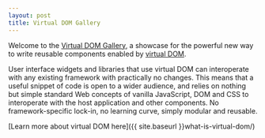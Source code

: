 ```yaml
---
layout: post
title: Virtual DOM Gallery
---
```


Welcome to the [Virtual DOM Gallery](//virtualdom.gallery), a showcase for the powerful new way to write reusable components enabled by [virtual DOM](https://github.com/Matt-Esch/virtual-dom).

User interface widgets and libraries that use virtual DOM can interoperate with any existing framework with practically no changes. This means that a useful snippet of code is open to a wider audience, and relies on nothing but simple standard Web concepts of vanilla JavaScript, DOM and CSS to interoperate with the host application and other components. No framework-specific lock-in, no learning curve, simply modular and reusable.

[Learn more about virtual DOM here]({{ site.baseurl }}what-is-virtual-dom/)
